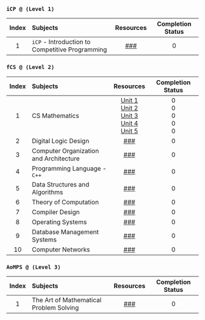 ### `iCP @ ⟨Level 1⟩`
| Index | Subjects | Resources | Completion Status |
| :---: | :--- | :---: | :---: |
| 1 | `iCP` - Introduction to Competitive Programming | [###](https://usaco.guide/) | 0 |

### `fCS @ ⟨Level 2⟩`
| Index | Subjects | Resources | Completion Status |
| :---: | :--- | :---: | :---: |
| 1 | CS Mathematics | [Unit 1](https://www.vitalsource.com/products/bird-39-s-comprehensive-engineering-mathematics-john-bird-v9781351232852) <br /> [Unit 2](https://www.vitalsource.com/products/discrete-mathematics-and-its-applications-kenneth-rosen-v9781259731709) <br /> [Unit 3](https://www.vitalsource.com/products/linear-algebra-and-its-applications-david-c-lay-steven-r-lay-v9780135851043) <br /> [Unit 4](https://www.vitalsource.com/products/calculus-a-complete-course-robert-a-adams-vcalculusi9780134154367) <br /> [Unit 5](https://www.vitalsource.com/products/introduction-to-probability-and-statistics-william-mendenhall-robert-j-v9780357044308) | 0 <br /> 0 <br /> 0 <br /> 0 <br /> 0 |
| 2 | Digital Logic Design | [###](https://www.vitalsource.com/products/digital-fundamentals-thomas-l-floyd-v9780133524390) | 0 |
| 3 | Computer Organization and Architecture | [###](https://www.vitalsource.com/products/computer-organization-and-architecture-william-stallings-v9780135160930) | 0 |
| 4 | Programming Language - `C++` | [###](https://www.vitalsource.com/products/pearson-etext-introduction-to-c-programming-and-y-liang-v9780137454181) | 0 |
| 5 | Data Structures and Algorithms | [###](https://www.vitalsource.com/products/introduction-to-algorithms-fourth-edition-thomas-h-cormen-charles-e-v9780262367509) | 0 |
| 6 | Theory of Computation | [###](https://www.vitalsource.com/products/introduction-to-the-theory-of-computation-michael-sipser-v9781285401065) | 0 |
| 7 | Compiler Design | [###](https://www.vitalsource.com/products/engineering-a-compiler-keith-d-cooper-linda-torczon-v9780128189269) | 0 |
| 8 | Operating Systems | [###](https://www.vitalsource.com/products/modern-operating-systems-subscription-andrew-s-tanenbaum-herbert-v9780137618934) | 0 |
| 9 | Database Management Systems | [###](https://www.vitalsource.com/products/fundamentals-of-database-systems-ramez-elmasri-shamkant-b-v9780133971224) | 0 |
| 10 | Computer Networks | [###](https://www.vitalsource.com/products/computer-networking-james-kurose-keith-ross-v9780135928523) | 0 |

### `AoMPS @ ⟨Level 3⟩`
| Index | Subjects | Resources | Completion Status |
| :---: | :--- | :---: | :---: |
| 1 | The Art of Mathematical Problem Solving | [###](https://artofproblemsolving.com/) | 0 |
